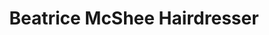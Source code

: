 ---
title: "Beatrice McShee Hairdresser"
url: /edinburgh/beatrice-mcshee-hairdresser/
shop: Friseur
---